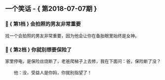 ## 一个笑话 - { 第2018-07-07期 }
</hr>

### :jack_o_lantern: { 第1档 } 会拍照的男友非常重要
找一个会拍照的男友非常重要，因为他会让你在备胎眼里始终是女神。


### :jack_o_lantern: { 第2档 } 你就别想要保险了
家里停电，是保险丝烧断了，老爸爬梯子上去修，我在下面问：爸，保险断了没？<br/><br/>　　他：没，受益人是你妈，你就别指望了！

